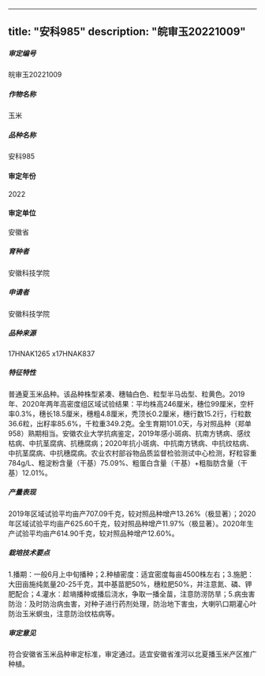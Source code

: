 
---
title: "安科985"
description: "皖审玉20221009"
---
##### 审定编号 
皖审玉20221009

##### 作物名称
玉米

##### 品种名称
安科985

#### 审定年份
2022	

#### 审定单位
安徽省

##### 育种者
安徽科技学院

##### 申请者
安徽科技学院

##### 品种来源
17HNAK1265 x17HNAK837

##### 特征特性
普通夏玉米品种。该品种株型紧凑、穗轴白色、粒型半马齿型、粒黄色。2019年、2020年两年高密度组区域试验结果：平均株高246厘米，穗位99厘米，空杆率0.3%，穗长18.5厘米，穗粗4.8厘米，秃顶长0.2厘米，穗行数15.2行，行粒数36.6粒，出籽率85.6%，千粒重349.2克。全生育期101.0天，与对照品种（郑单958）熟期相当。安徽农业大学抗病鉴定，2019年感小斑病、抗南方锈病、感纹枯病、中抗茎腐病、抗穗腐病；2020年抗小斑病、中抗南方锈病、中抗纹枯病、中抗茎腐病、中抗穗腐病。农业农村部谷物品质监督检验测试中心检测，籽粒容重784g/L、粗淀粉含量（干基）75.09%、粗蛋白含量（干基）+粗脂肪含量（干基）12.01%。

##### 产量表现
2019年区域试验平均亩产707.09千克，较对照品种增产13.26%（极显著）；2020年区域试验平均亩产625.60千克，较对照品种增产11.97%（极显著）。2020年生产试验平均亩产614.90千克，较对照品种增产12.60%。

##### 栽培技术要点
1.播期：一般6月上中旬播种；2.种植密度：适宜密度每亩4500株左右；3.施肥：大田亩施纯氮量20-25千克，其中基苗肥50%，穗粒肥50%，并注意氮、磷、钾肥配合；4.灌水：趁墒播种或播后浇水，争取一播全苗，注意防涝防旱；5.病虫害防治：及时防治病虫害，对种子进行药剂处理，防治地下害虫，大喇叭口期灌心叶防治玉米螟虫，注意防治纹枯病等。

##### 审定意见
符合安徽省玉米品种审定标准，审定通过。适宜安徽省淮河以北夏播玉米产区推广种植。


